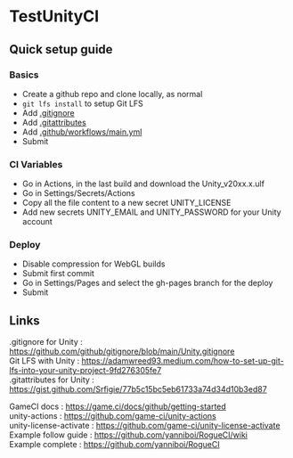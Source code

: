 # TestUnityCI
  
## Quick setup guide

### Basics
- Create a github repo and clone locally, as normal
- `git lfs install` to setup Git LFS
- Add [.gitignore](https://github.com/github/gitignore/blob/main/Unity.gitignore)
- Add [.gitattributes](https://gist.github.com/Srfigie/77b5c15bc5eb61733a74d34d10b3ed87)
- Add [.github/workflows/main.yml](https://github.com/Prybh/TestUnityCI/blob/main/.github/workflows/main.yml)
- Submit

### CI Variables
- Go in Actions, in the last build and download the Unity_v20xx.x.ulf
- Go in Settings/Secrets/Actions
- Copy all the file content to a new secret UNITY_LICENSE
- Add new secrets UNITY_EMAIL and UNITY_PASSWORD for your Unity account

### Deploy
- Disable compression for WebGL builds
- Submit first commit
- Go in Settings/Pages and select the gh-pages branch for the deploy
- Submit
  
## Links
 
.gitignore for Unity : https://github.com/github/gitignore/blob/main/Unity.gitignore  
Git LFS with Unity : https://adamwreed93.medium.com/how-to-set-up-git-lfs-into-your-unity-project-9fd276305fe7  
.gitattributes for Unity : https://gist.github.com/Srfigie/77b5c15bc5eb61733a74d34d10b3ed87  
  
GameCI docs : https://game.ci/docs/github/getting-started  
unity-actions : https://github.com/game-ci/unity-actions  
unity-license-activate : https://github.com/game-ci/unity-license-activate  
Example follow guide : https://github.com/yanniboi/RogueCI/wiki  
Example complete : https://github.com/yanniboi/RogueCI 
